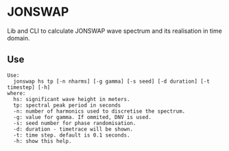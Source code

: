 # JONSWAP

Lib and CLI to calculate JONSWAP wave spectrum and its realisation in time domain.

## Use

```
Use:
  jonswap hs tp [-n nharms] [-g gamma] [-s seed] [-d duration] [-t timestep] [-h]
where:
  hs: significant wave height in meters.
  tp: spectral peak period in seconds
  -n: number of harmonics used to discretise the spectrum.
  -g: value for gamma. If ommited, DNV is used.
  -s: seed number for phase randomisation.
  -d: duration - timetrace will be shown.
  -t: time step. default is 0.1 seconds.
  -h: show this help.
```
